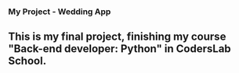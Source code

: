 ### My Project - Wedding App

This is my final project, finishing my course "Back-end developer: Python" in CodersLab School.
---
